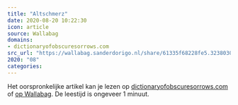 ```yaml
---
title: "Altschmerz"
date: 2020-08-20 10:22:30
icon: article
source: Wallabag
domains:
- dictionaryofobscuresorrows.com
src_url: "https://wallabag.sanderdorigo.nl/share/61335f68228fe5.32380300"
2020: "08"
categories:
---
```

Het oorspronkelijke artikel kan je lezen op [dictionaryofobscuresorrows.com](https://www.dictionaryofobscuresorrows.com/post/101336431208/altschmerz) of [op Wallabag](https://wallabag.sanderdorigo.nl/share/61335f68228fe5.32380300). De leestijd is ongeveer 1 minuut.